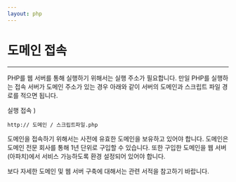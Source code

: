```yaml
---
layout: php
---
```


# 도메인 접속
---
PHP를 웹 서버를 통해 실행하기 위해서는 실행 주소가 필요합니다. 만일 PHP를 실행하는 접속 서버가 도메인 주소가 있는 경우 아래와 같이 서버의 도메인과 스크립트 파일 경로를 적으면 됩니다.  

실행 접속 )
```
http:// 도메인 / 스크립트파일.php
```

도메인을 접속하기 위해서는 사전에 유효한 도메인을 보유하고 있어야 합니다. 도메인은 도메인 전문 회사를 통해 1년 단위로 구입할 수 있습니다. 또한 구입한 도메인을 웹 서버(아파치)에서 서비스 가능하도록 환경 설정되어 있어야 합니다.  

보다 자세한 도메인 및 웹 서버 구축에 대해서는 관련 서적을 참고하기 바랍니다.  

